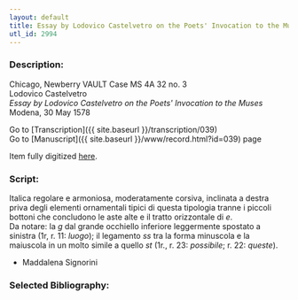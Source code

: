 ```yaml
---
layout: default
title: Essay by Lodovico Castelvetro on the Poets' Invocation to the Muses
utl_id: 2994
---
```


###  Description:

Chicago, Newberry VAULT Case MS 4A 32 no. 3<br>
Lodovico Castelvetro<br>
_Essay by Lodovico Castelvetro on the Poets' Invocation to the Muses_<br>
Modena, 30 May 1578

Go to [Transcription]({{ site.baseurl }}/transcription/039)<br>
Go to [Manuscript]({{ site.baseurl }}/www/record.html?id=039) page 

Item fully digitized [here](http://digcoll.newberry.org/#/item/ia-case_ms_4a_32_no_01). 


###  Script:

Italica regolare e armoniosa, moderatamente corsiva, inclinata a destra priva degli elementi ornamentali tipici di questa tipologia tranne i piccoli bottoni che concludono le aste alte e il tratto orizzontale di _e_.<br>
Da notare: la _g_ dal grande occhiello inferiore leggermente spostato a sinistra (1r, r. 11: _luogo_); il legamento _ss_ tra la forma minuscola e la maiuscola in un molto simile a quello _st_ (1r., r. 23: _possibile_; r. 22: _queste_).<br>
- Maddalena Signorini

###  Selected Bibliography:


